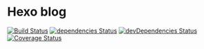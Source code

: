 # Hexo blog

[![Build Status](https://travis-ci.com/The-Hierophant/HexoSource.svg?token=bB3UATQ3WwqQGRnEzzup&branch=master)](https://travis-ci.com/The-Hierophant/HexoSource)
[![dependencies Status](https://david-dm.org/The-Hierophant/HexoSourcePackage/status.svg)](https://david-dm.org/The-Hierophant/HexoSourcePackage)
[![devDependencies Status](https://david-dm.org/The-Hierophant/HexoSourcePackage/dev-status.svg)](https://david-dm.org/The-Hierophant/HexoSourcePackage?type=dev)
[![Coverage Status](https://coveralls.io/repos/hexojs/hexo/badge.svg?branch=master)](https://coveralls.io/r/hexojs/hexo?branch=master)